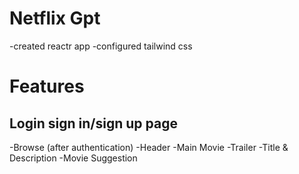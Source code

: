 # Netflix Gpt

-created reactr app
-configured tailwind css

# Features
Login sign in/sign up page
 - 
-Browse (after authentication)
    -Header
    -Main Movie
        -Trailer
        -Title & Description
        -Movie Suggestion
          